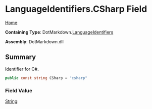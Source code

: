 # LanguageIdentifiers\.CSharp Field

[Home](../../../README.md)

**Containing Type**: DotMarkdown\.[LanguageIdentifiers](../README.md)

**Assembly**: DotMarkdown\.dll

## Summary

Identifier for C\#\.

```csharp
public const string CSharp = "csharp"
```

### Field Value

[String](https://docs.microsoft.com/en-us/dotnet/api/system.string)

